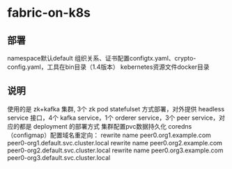 # fabric-on-k8s

## 部署
namespace默认default
组织关系、证书配置configtx.yaml、crypto-config.yaml，工具在bin目录（1.4版本）
kebernetes资源文件docker目录

## 说明
使用的是 zk+kafka 集群, 3个 zk pod statefulset 方式部署，对外提供 headless service 接口，4个 kafka service，1个 orderer service，3个 peer service，对应的都是 deployment 的部署方式
集群配置pvc数据持久化
coredns （configmap）配置域名重定向：
rewrite name peer0.org1.example.com peer0-org1.default.svc.cluster.local
rewrite name peer0.org2.example.com peer0-org2.default.svc.cluster.local
rewrite name peer0.org3.example.com peer0-org3.default.svc.cluster.local

